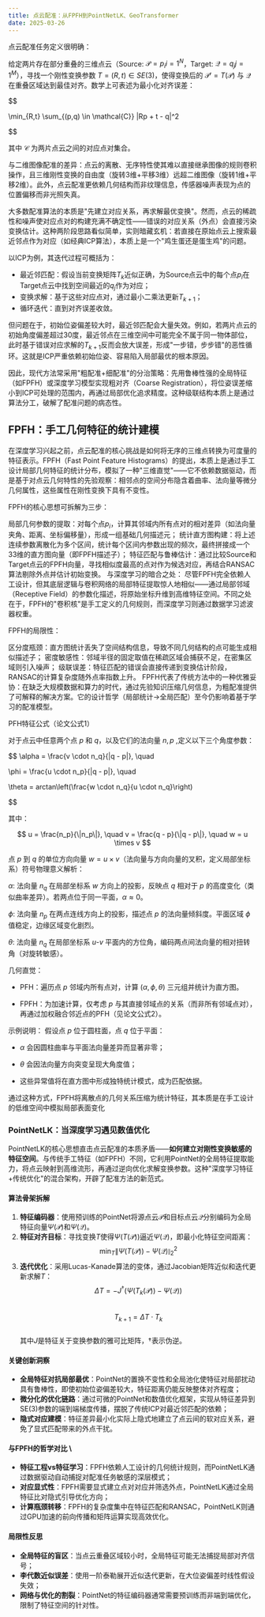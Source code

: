 ```yaml
---
title: 点云配准：从FPFH到PointNetLK、GeoTransformer
date: 2025-03-26
---
```



点云配准任务定义很明确：

给定两片存在部分重叠的三维点云（Source: $\mathcal{P} = {p_i}{i=1}^N$，Target: $\mathcal{Q} = {q_j}{j=1}^M$），寻找一个刚性变换参数 $T = (R, t) \in SE(3)$，使得变换后的 $\mathcal{P}'=T(\mathcal{P})$ 与 $\mathcal{Q}$ 在重叠区域达到最佳对齐。数学上可表述为最小化对齐误差：

$$

\min_{R,t} \sum_{(p,q) \in \mathcal{C}} \|Rp + t - q\|^2

$$

其中 $\mathcal{C}$ 为两片点云之间的对应点对集合。

与二维图像配准的差异：点云的离散、无序特性使其难以直接继承图像的规则卷积操作，且三维刚性变换的自由度（旋转3维+平移3维）远超二维图像（旋转1维+平移2维）。此外，点云配准更依赖几何结构而非纹理信息，传感器噪声表现为点的位置偏移而非光照失真。

大多数配准算法的本质是"先建立对应关系，再求解最优变换"。然而，点云的稀疏性和噪声使对应点对的构建充满不确定性——错误的对应关系（外点）会直接污染变换估计。这种两阶段思路看似简单，实则暗藏玄机：若直接在原始点云上搜索最近邻点作为对应（如经典ICP算法），本质上是一个"鸡生蛋还是蛋生鸡"的问题。

以ICP为例，其迭代过程可概括为：

- 最近邻匹配：假设当前变换矩阵$T_k$近似正确，为Source点云中的每个点$p_i$在Target点云中找到空间最近的$q_j$作为对应；
- 变换求解：基于这些对应点对，通过最小二乘法更新$T_{k+1}$；
- 循环迭代：直到对齐误差收敛。

但问题在于，初始位姿偏差较大时，最近邻匹配会大量失效。例如，若两片点云的初始角度偏差超过30度，最近邻点在三维空间中可能完全不属于同一物体部位，此时基于错误对应求解的$T_{k+1}$反而会放大误差，形成"一步错，步步错"的恶性循环。这就是ICP严重依赖初始位姿、容易陷入局部最优的根本原因。

因此，现代方法常采用"粗配准+细配准"的分治策略：先用鲁棒性强的全局特征（如FPFH）或深度学习模型实现粗对齐（Coarse Registration），将位姿误差缩小到ICP可处理的范围内，再通过局部优化追求精度。这种级联结构本质上是通过算法分工，破解了配准问题的病态性。

## FPFH：手工几何特征的统计建模

在深度学习兴起之前，点云配准的核心挑战是如何将无序的三维点转换为可度量的特征表示。FPFH（Fast Point Feature Histograms）的提出，本质上是通过手工设计局部几何特征的统计分布，模拟了一种"三维直觉"——它不依赖数据驱动，而是基于对点云几何特性的先验观察：相邻点的空间分布隐含着曲率、法向量等微分几何属性，这些属性在刚性变换下具有不变性。

FPFH的核心思想可拆解为三步：

局部几何参数的提取：对每个点$p_i$，计算其邻域内所有点对的相对差异（如法向量夹角、距离、坐标偏移量），形成一组基础几何描述元；
统计直方图构建：将上述连续参数离散化为多个区间，统计每个区间内参数出现的频次，最终拼接成一个33维的直方图向量（即FPFH描述子）；
特征匹配与鲁棒估计：通过比较Source和Target点云的FPFH向量，寻找相似度最高的点对作为候选对应，再结合RANSAC算法剔除外点并估计初始变换。
与深度学习的暗合之处：
尽管FPFH完全依赖人工设计，但其底层逻辑与卷积网络的局部特征提取惊人地相似——通过局部邻域（Receptive Field）的参数化描述，将原始坐标升维到高维特征空间。不同之处在于，FPFH的"卷积核"是手工定义的几何规则，而深度学习则通过数据学习滤波器权重。

FPFH的局限性：

区分度瓶颈：直方图统计丢失了空间结构信息，导致不同几何结构的点可能生成相似描述子；
密度敏感性：邻域半径的固定取值在稀疏区域会捕获不足，在密集区域则引入噪声；
级联误差：特征匹配的错误会直接传递到变换估计阶段，RANSAC的计算复杂度随外点率指数上升。
FPFH代表了传统方法中的一种优雅妥协：在缺乏大规模数据和算力的时代，通过先验知识压缩几何信息，为粗配准提供了可解释的解决方案。它的设计哲学（局部统计→全局匹配）至今仍影响着基于学习的配准模型。

PFH特征公式（论文公式1）

对于点云中任意两个点 $p$ 和 $q$，以及它们的法向量 $n,p$ ,定义以下三个角度参数：

$$
\alpha = \frac{v \cdot n_q}{\|q - p\|}, \quad

\phi = \frac{u \cdot n_p}{\|q - p\|}, \quad

\theta = arctan\left(\frac{w \cdot n_q}{u \cdot n_q}\right)

$$

其中：

$$
u = \frac{n_p}{\|n_p\|}, \quad v = \frac{q - p}{\|q - p\|}, \quad w = u \times v
$$

点 $p$ 到 $q$ 的单位方向向量 $w = u \times v$（法向量与方向向量的叉积，定义局部坐标系）符号物理意义解析：

$\alpha$: 法向量 $n_q$ 在局部坐标系 $w$ 方向上的投影，反映点 $q$ 相对于 $p$ 的高度变化（类似曲率差异）。若两点位于同一平面，$\alpha \approx 0$。

$\phi$: 法向量 $n_p$ 在两点连线方向上的投影，描述点 $p$ 的法向量倾斜度。平面区域 $\phi$ 值稳定，边缘区域变化剧烈。

$\theta$: 法向量 $n_q$ 在局部坐标系 $u$-$v$ 平面内的方位角，编码两点间法向量的相对扭转角（对旋转敏感）。

几何直觉：

- PFH：遍历点 $p$ 邻域内所有点对，计算 $(\alpha,\phi,\theta)$ 三元组并统计为直方图。

- FPFH：为加速计算，仅考虑 $p$ 与其直接邻域点的关系（而非所有邻域点对），再通过加权融合邻近点的PFH（见论文公式2）。

示例说明：
假设点 $p$ 位于圆柱面，点 $q$ 位于平面：

- $\alpha$ 会因圆柱曲率与平面法向量差异而显著非零；

- $\theta$ 会因法向量方向突变呈现大角度值；

- 这些异常值将在直方图中形成独特统计模式，成为匹配依据。

通过这种方式，FPFH将离散点的几何关系压缩为统计特征，其本质是在手工设计的低维空间中模拟局部表面变化

### PointNetLK：当深度学习遇见数值优化  

PointNetLK的核心思想直击点云配准的本质矛盾——**如何建立对刚性变换敏感的特征空间**。与传统手工特征（如FPFH）不同，它利用PointNet的全局特征提取能力，将点云映射到高维流形，再通过逆向优化求解变换参数。这种"深度学习特征+传统优化"的混合架构，开辟了配准方法的新范式。  

#### **算法骨架拆解**  

1. **特征编码器**：使用预训练的PointNet将源点云$\mathcal{P}$和目标点云$\mathcal{Q}$分别编码为全局特征向量$\Psi(\mathcal{P})$和$\Psi(\mathcal{Q})$。  
2. **特征对齐目标**：寻找变换$T$使得$\Psi(T(\mathcal{P}))$逼近$\Psi(\mathcal{Q})$，即最小化特征空间距离：  
   $$ \min_{T} \| \Psi(T(\mathcal{P})) - \Psi(\mathcal{Q}) \|_2^2 $$  
3. **迭代优化**：采用Lucas-Kanade算法的变体，通过Jacobian矩阵近似和迭代更新求解$T$：  
   $$ \Delta T = -J^{\dagger} (\Psi(T_k(\mathcal{P})) - \Psi(\mathcal{Q})) $$  
   $$ T_{k+1} = \Delta T \cdot T_k $$  
   其中$J$是特征关于变换参数的雅可比矩阵，$\dagger$表示伪逆。  

#### **关键创新洞察**  

- **全局特征对抗局部最优**：PointNet的置换不变性和全局池化使特征对局部扰动具有鲁棒性，即使初始位姿偏差较大，特征距离仍能反映整体对齐程度；  
- **微分化的优化链路**：通过可微的PointNet和数值优化框架，实现从特征差异到SE(3)参数的端到端梯度传播，摆脱了传统ICP对最近邻匹配的依赖；  
- **隐式对应建模**：特征差异最小化实际上隐式地建立了点云间的软对应关系，避免了显式匹配带来的外点干扰。  

#### **与FPFH的哲学对比** \

- **特征工程vs特征学习**：FPFH依赖人工设计的几何统计规则，而PointNetLK通过数据驱动自动捕捉对配准任务敏感的深层模式；  
- **对应显式性**：FPFH需要显式建立点对对应并筛选外点，PointNetLK通过全局特征比对隐式引导优化方向；  
- **计算瓶颈转移**：FPFH的复杂度集中在特征匹配和RANSAC，PointNetLK则通过GPU加速的前向传播和矩阵运算实现高效优化。  

#### **局限性反思**  

- **全局特征的盲区**：当点云重叠区域较小时，全局特征可能无法捕捉局部对齐信号；  
- **李代数近似误差**：使用一阶泰勒展开近似迭代更新，在大位姿偏差时线性假设失效；  
- **网络与优化的割裂**：PointNet的特征编码器通常需要预训练而非端到端优化，限制了特征空间的针对性。  

